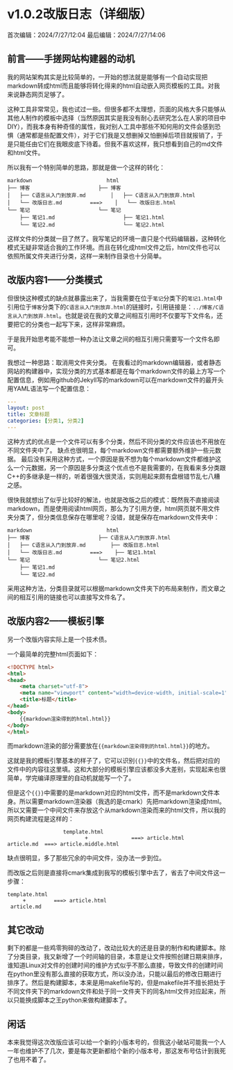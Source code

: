 # v1.0.2改版日志（详细版）
首次编辑：2024/7/27/12:04
最后编辑：2024/7/27/14:06

## 前言——手搓网站构建器的动机
我的网站架构其实是比较简单的，一开始的想法就是能够有一个自动实现把markdown转成html而且能够将转化得来的html自动嵌入网页模板的工具。对我来说静态网页足够了。

这种工具非常常见，我也试过一些。但很多都不太理想，页面的风格大多只能够从其他人制作的模板中选择（当然原因其实是我没有耐心去研究怎么在人家的项目中DIY），而我本身有种奇怪的属性，我对别人工具中那些不知何用的文件会感到恐惧（通常都是些配置文件），对于它们我是又想删掉又怕删掉后项目就报销了，于是只能任由它们在我眼皮底下待着。但我不喜欢这样，我只想看到自己的md文件和html文件。

所以我有一个特别简单的思路，那就是做一个这样的转化：
```
markdown                       	html							
├── 博客                     	├── 博客					
│   ├── C语言从入门到放弃.md    	│   ├── C语言从入门到放弃.html
│   └── 改版日志.md         ===>	│   └── 改版日志.html
└── 笔记                     	└── 笔记								
    ├── 笔记1.md	            	    ├── 笔记1.html
    └── 笔记2.md	            	    └── 笔记2.html		
```

这样文件的分类就一目了然了。我写笔记的环境一直只是个代码编辑器，这种转化模式无疑非常适合我的工作环境。而且在转化成html文件之后，html文件也可以依照所属文件夹进行分类，这样一来制作目录也十分简单。

## 改版内容1——分类模式
但很快这种模式的缺点就暴露出来了，当我需要在位于`笔记`分类下的`笔记1.html`中引用位于`博客`分类下的`C语言从入门到放弃.html`的链接时，引用链接是：`../博客/C语言从入门到放弃.html`。也就是说在我的文章之间相互引用时不仅要写下文件名，还要把它的分类也一起写下来，这样非常麻烦。

于是我开始思考能不能想一种办法让文章之间的相互引用只需要写一个文件名即可。

我想过一种思路：取消用文件夹分类。
在我看过的markdown编辑器，或者静态网站的构建器中，实现分类的方式基本都是在每个markdown文件的最上方写一个配置信息，例如用github的Jekyll写的markdown可以在markdown文件的最开头用YAML语法写一个配置信息：
```yaml
---
layout: post
title: 文章标题
categories: [分类1, 分类2]
---
```
这种方式的优点是一个文件可以有多个分类，然后不同分类的文件应该也不用放在不同文件夹中了。
缺点也很明显，每个markdown文件都需要额外维护一些元数据。
最后没有采用这种方式，一个原因是我不想为每个markdown文件都维护这么一个元数据，另一个原因是多分类这个优点也不是我需要的，在我看来多分类跟C++的多继承是一样的，听着很强大很灵活，实则用起来颇有盘根错节乱七八糟之感。

很快我就想出了似乎比较好的解法，也就是改版之后的模式：既然我不直接阅读markdown，而是使用阅读html网页，那么为了引用方便，html网页就不用文件夹分类了，但分类信息保存在哪里呢？没错，就是保存在markdown文件夹中：
```
markdown                       	html							
├── 博客                     	├── C语言从入门到放弃.html								
│   ├── C语言从入门到放弃.md    	├── 改版日志.html
│   └── 改版日志.md         ===>	├── 笔记1.html
└── 笔记                     	└── 笔记2.html								
    ├── 笔记1.md													
    └── 笔记2.md							
```
采用这种方法，分类目录就可以根据markdown文件夹下的布局来制作，而文章之间的相互引用的链接也可以直接写文件名了。

## 改版内容2——模板引擎
另一个改版内容实际上是一个技术债。

一个最简单的完整html页面如下：
```html
<!DOCTYPE html>
<html>
<head>
	<meta charset="utf-8">
	<meta name="viewport" content="width=device-width, initial-scale=1">
	<title>标题</title>
</head>
<body>
	{{markdown渲染得到的html.html}}
</body>
</html>
```
而markdown渲染的部分需要放在`{{markdown渲染得到的html.html}}`的地方。

这就是我的模板引擎基本的样子了，它可以识别`{{}}`中的文件名，然后把对应的文件中的内容往这里填。这和大部分的模板引擎应该都没多大差别，实现起来也很简单，学完编译原理里的自动机就能写一个了。

但是这个`{{}}`中需要的是markdown对应的html文件，而不是markdown文件本身。所以需要markdown渲染器（我选的是cmark）先把markdown渲染成html。
所以又需要一个中间文件来存放这个从markdown渲染而来的html文件，所以我的网页构建流程是这样的：
```				
                  template.html 
                         +              ===> article.html
article.md  ===> article.middle.html  
```
缺点很明显，多了那些冗余的中间文件，没办法一步到位。

而改版之后则是直接将cmark集成到我写的模板引擎中去了，省去了中间文件这一步骤：
```
template.html 
     +         ===> article.html
 article.md  
```

## 其它改动
剩下的都是一些鸡零狗碎的改动了，改动比较大的还是目录的制作和构建脚本。除了分类目录，我又新增了一个时间轴的目录，本意是让文件按照创建日期来排序，谁知道Linux对文件的创建时间的维护方式似乎不那么直接，导致文件的创建时间在python里没有那么直接的获取方式，所以没办法，只能以最后的修改日期进行排序了。然后是构建脚本，本来是用makefile写的，但是makefile并不擅长把处于不同文件夹下的markdown文件和处于同一文件夹下的同名html文件对应起来，所以只能换成脚本之王python来做构建脚本了。

## 闲话
本来我觉得这次改版应该可以给一个新的小版本号的，但我这小破站可能我一个人一年也维护不了几次，要是每次更新都给个新的小版本号，那这发布号估计到我死了也用不着了。